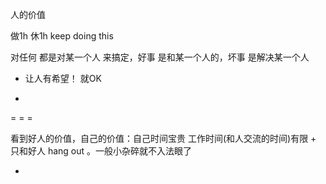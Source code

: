 
人的价值

做1h 休1h keep doing this

对任何 都是对某一个人 来搞定，好事 是和某一个人的，坏事 是解决某一个人

- 让人有希望！ 就OK

-

= = =

看到好人的价值，自己的价值：自己时间宝贵 工作时间(和人交流的时间)有限 + 只和好人 hang out 。一般小杂碎就不入法眼了

-
